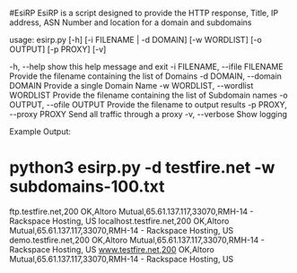 #EsiRP
EsiRP is a script designed to provide the HTTP response, Title, IP address, ASN Number and location for a domain and subdomains

usage: esirp.py [-h] [-i FILENAME | -d DOMAIN] [-w WORDLIST] [-o OUTPUT] [-p PROXY] [-v]

-h, --help                          show this help message and exit
-i FILENAME, --ifile FILENAME       Provide the filename containing the list of Domains
-d DOMAIN, --domain DOMAIN          Provide a single Domain Name
-w WORDLIST, --wordlist WORDLIST    Provide the filename containing the list of Subdomain names
-o OUTPUT, --ofile OUTPUT           Provide the filename to output results
-p PROXY, --proxy PROXY             Send all traffic through a proxy
-v, --verbose                       Show logging

Example Output:

# python3 esirp.py -d testfire.net -w subdomains-100.txt
ftp.testfire.net,200 OK,Altoro Mutual,65.61.137.117,33070,RMH-14 - Rackspace Hosting, US
localhost.testfire.net,200 OK,Altoro Mutual,65.61.137.117,33070,RMH-14 - Rackspace Hosting, US
demo.testfire.net,200 OK,Altoro Mutual,65.61.137.117,33070,RMH-14 - Rackspace Hosting, US
www.testfire.net,200 OK,Altoro Mutual,65.61.137.117,33070,RMH-14 - Rackspace Hosting, US

